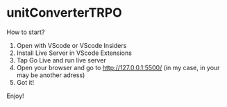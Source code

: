 # unitConverterTRPO


How to start?

1) Open with VScode or VScode Insiders
2) Install Live Server in VScode Extensions
3) Tap Go Live and run live server 
4) Open your browser and go to http://127.0.0.1:5500/ (in my case, in your may be another adress)
5) Got it! 

Enjoy!
